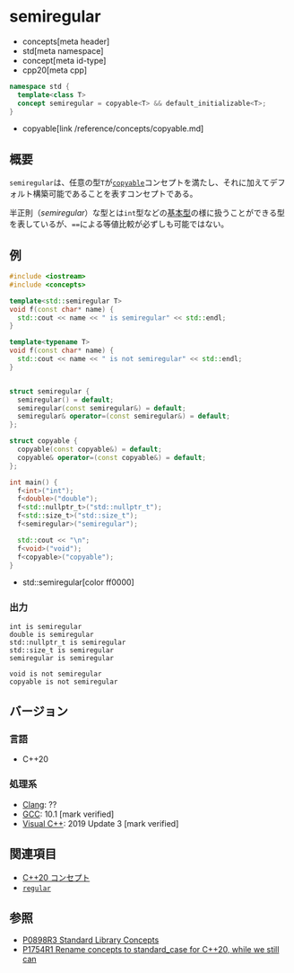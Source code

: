 # semiregular
* concepts[meta header]
* std[meta namespace]
* concept[meta id-type]
* cpp20[meta cpp]

```cpp
namespace std {
  template<class T>
  concept semiregular = copyable<T> && default_initializable<T>;
}
```
* copyable[link /reference/concepts/copyable.md]

## 概要

`semiregular`は、任意の型`T`が[`copyable`](./copyable.md)コンセプトを満たし、それに加えてデフォルト構築可能であることを表すコンセプトである。

半正則（*semiregular*）な型とは`int`型などの[基本型](/reference/type_traits/is_fundamental.md)の様に扱うことができる型を表しているが、`==`による等値比較が必ずしも可能ではない。

## 例
```cpp example
#include <iostream>
#include <concepts>

template<std::semiregular T>
void f(const char* name) {
  std::cout << name << " is semiregular" << std::endl;
}

template<typename T>
void f(const char* name) {
  std::cout << name << " is not semiregular" << std::endl;
}


struct semiregular {
  semiregular() = default;
  semiregular(const semiregular&) = default;
  semiregular& operator=(const semiregular&) = default;
};

struct copyable {
  copyable(const copyable&) = default;
  copyable& operator=(const copyable&) = default;
};

int main() {
  f<int>("int");
  f<double>("double");
  f<std::nullptr_t>("std::nullptr_t");
  f<std::size_t>("std::size_t");
  f<semiregular>("semiregular");

  std::cout << "\n";
  f<void>("void");
  f<copyable>("copyable");
}
```
* std::semiregular[color ff0000]

### 出力
```
int is semiregular
double is semiregular
std::nullptr_t is semiregular
std::size_t is semiregular
semiregular is semiregular

void is not semiregular
copyable is not semiregular
```

## バージョン
### 言語
- C++20

### 処理系
- [Clang](/implementation.md#clang): ??
- [GCC](/implementation.md#gcc): 10.1 [mark verified]
- [Visual C++](/implementation.md#visual_cpp): 2019 Update 3 [mark verified]

## 関連項目

- [C++20 コンセプト](/lang/cpp20/concepts.md)
- [`regular`](./regular.md)

## 参照

- [P0898R3 Standard Library Concepts](http://www.open-std.org/jtc1/sc22/wg21/docs/papers/2018/p0898r3.pdf)
- [P1754R1 Rename concepts to standard_case for C++20, while we still can](http://www.open-std.org/jtc1/sc22/wg21/docs/papers/2019/p1754r1.pdf)
